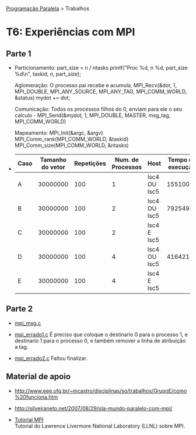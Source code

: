 [Programação Paralela](https://github.com/AndreaInfUFSM/elc139-2017a) > Trabalhos

# T6: Experiências com MPI

## Parte 1

+ Particionamento: part_size = n / ntasks printf("Proc %d, n %d, part_size %d\n", taskid, n, part_size);
 
  Aglomeração: O processo pai recebe e acumula, MPI_Recv(&dot, 1, MPI_DOUBLE, MPI_ANY_SOURCE, MPI_ANY_TAG, MPI_COMM_WORLD, &status) mydot += dot;

  Comunicação: Todos os processos filhos do 0, enviam para ele o seu calculo - MPI_Send(&mydot, 1, MPI_DOUBLE, MASTER, msg_tag, MPI_COMM_WORLD) 

  Mapeamento: MPI_Init(&argc, &argv) MPI_Comm_rank(MPI_COMM_WORLD, &taskid) MPI_Comm_size(MPI_COMM_WORLD, &ntasks)
 

+ | Caso | Tamanho do vetor | Repetições | Num. de Processos | Host | Tempo de execução | SpeedUp |
  | ---- | ---------------- | ---------- | ----------------- | ---- | ----------------- |------- |
  | A    | 30000000 | 100 | 1 | lsc4 OU lsc5 | 15510056 | |
  | B    | 30000000 | 100 | 2 | lsc4 OU lsc5 | 7925493 | 1.95 |
  | C    | 30000000 | 100 | 2 | lsc4 E lsc5 |  ||
  | D    | 30000000 | 100 | 4 | lsc4 OU lsc5 | 4164210 | 3.72 |
  | E    | 30000000 | 100 | 4 | lsc4 E lsc5 |  | |


## Parte 2

+ [mpi_msg.c](mpi_msg.c) 

+ [mpi_errado1.c](mpi_errado1.c) É preciso que coloque o destinario 0 para o processo 1, e destinario 1 para o processo 0, e também remover a linha de atribuição a tag.

+ [mpi_errado2.c](mpi_errado2.c) Faltou finalizar.


## Material de apoio
- http://www.eee.ufg.br/~mcastro/disciplinas/so/trabalhos/GrupoE/como%20funciona.htm

- http://silveiraneto.net/2007/08/29/ola-mundo-paralelo-com-mpi/

- [Tutorial MPI](https://computing.llnl.gov/tutorials/mpi/)  
  Tutorial do Lawrence Livermore National Laboratory (LLNL) sobre MPI.
